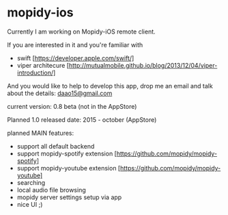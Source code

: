 # mopidy-ios

Currently I am working on Mopidy-iOS remote client.

If you are interested in it and you're familiar with 
- swift [https://developer.apple.com/swift/] 
- viper architecure [http://mutualmobile.github.io/blog/2013/12/04/viper-introduction/]

And you would like to help to develop this app, drop me an email and talk about the details: daao15@gmail.com

current version: 0.8 beta (not in the AppStore)

Planned 1.0 released date: 2015 - october (AppStore)

planned MAIN features:
- support all default backend
- support mopidy-spotify extension [https://github.com/mopidy/mopidy-spotify]
- support mopidy-youtube extension [https://github.com/mopidy/mopidy-youtube]
- searching
- local audio file browsing
- mopidy server settings setup via app
- nice UI ;)
